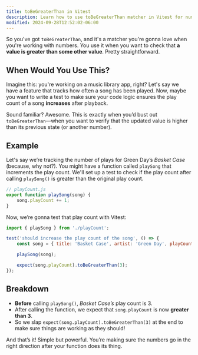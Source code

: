 ```yaml
---
title: toBeGreaterThan in Vitest
description: Learn how to use toBeGreaterThan matcher in Vitest for number comparisons.
modified: 2024-09-28T12:52:02-06:00
---
```


So you've got `toBeGreaterThan`, and it's a matcher you're gonna love when you're working with numbers. You use it when you want to check that **a value is greater than some other value**. Pretty straightforward.

## When Would You Use This?

Imagine this: you're working on a music library app, right? Let's say we have a feature that tracks how often a song has been played. Now, maybe you want to write a test to make sure your code logic ensures the play count of a song **increases** after playback.

Sound familiar? Awesome. This is exactly when you’d bust out `toBeGreaterThan`—when you want to verify that the updated value is higher than its previous state (or another number).

## Example

Let's say we’re tracking the number of plays for Green Day’s *Basket Case* (because, why not?). You might have a function called `playSong` that increments the play count. We'll set up a test to check if the play count after calling `playSong()` is greater than the original play count.

```javascript
// playCount.js
export function playSong(song) {
	song.playCount += 1;
}
```

Now, we’re gonna test that play count with Vitest:

```javascript
import { playSong } from './playCount';

test('should increase the play count of the song', () => {
	const song = { title: 'Basket Case', artist: 'Green Day', playCount: 3 };

	playSong(song);

	expect(song.playCount).toBeGreaterThan(3);
});
```

## Breakdown

- **Before** calling `playSong()`, *Basket Case’s* play count is 3.
- After calling the function, we expect that `song.playCount` is now **greater than 3**.
- So we slap `expect(song.playCount).toBeGreaterThan(3)` at the end to make sure things are working as they should!

And that’s it! Simple but powerful. You’re making sure the numbers go in the right direction after your function does its thing.
